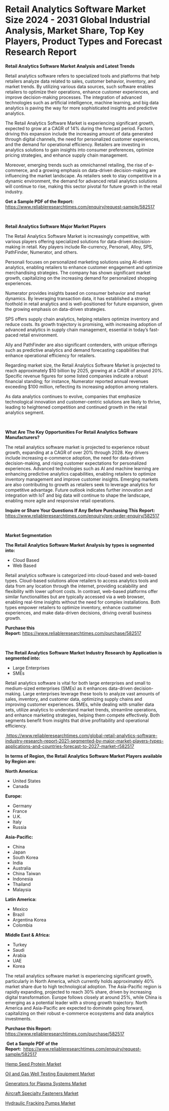 <p><h1>Retail Analytics Software Market Size 2024 - 2031 Global Industrial Analysis, Market Share, Top Key Players, Product Types and Forecast Research Report</h1></p><p><strong>Retail Analytics Software Market Analysis and Latest Trends</strong></p>
<p><p>Retail analytics software refers to specialized tools and platforms that help retailers analyze data related to sales, customer behavior, inventory, and market trends. By utilizing various data sources, such software enables retailers to optimize their operations, enhance customer experiences, and improve decision-making processes. The integration of advanced technologies such as artificial intelligence, machine learning, and big data analytics is paving the way for more sophisticated insights and predictive analytics.</p><p>The Retail Analytics Software Market is experiencing significant growth, expected to grow at a CAGR of 14% during the forecast period. Factors driving this expansion include the increasing amount of data generated through digital channels, the need for personalized customer experiences, and the demand for operational efficiency. Retailers are investing in analytics solutions to gain insights into consumer preferences, optimize pricing strategies, and enhance supply chain management.</p><p>Moreover, emerging trends such as omnichannel retailing, the rise of e-commerce, and a growing emphasis on data-driven decision-making are influencing the market landscape. As retailers seek to stay competitive in a dynamic environment, the demand for advanced retail analytics solutions will continue to rise, making this sector pivotal for future growth in the retail industry.</p></p>
<p><strong>Get a Sample PDF of the Report:&nbsp;</strong> <a href="https://www.reliableresearchtimes.com/enquiry/request-sample/582517?utm_campaign=1619&utm_medium=2&utm_source=Github&utm_content=ia&utm_term=12102024&utm_id=retail-analytics-software">https://www.reliableresearchtimes.com/enquiry/request-sample/582517</a></p>
<p>&nbsp;</p>
<p><strong>Retail Analytics Software Major Market Players</strong></p>
<p><p>The Retail Analytics Software Market is increasingly competitive, with various players offering specialized solutions for data-driven decision-making in retail. Key players include Re-currency, Personali, Alloy, SPS, PathFinder, Numerator, and others.</p><p>Personali focuses on personalized marketing solutions using AI-driven analytics, enabling retailers to enhance customer engagement and optimize merchandising strategies. The company has shown significant market growth, capitalizing on the increasing demand for personalized shopping experiences.</p><p>Numerator provides insights based on consumer behavior and market dynamics. By leveraging transaction data, it has established a strong foothold in retail analytics and is well-positioned for future expansion, given the growing emphasis on data-driven strategies.</p><p>SPS offers supply chain analytics, helping retailers optimize inventory and reduce costs. Its growth trajectory is promising, with increasing adoption of advanced analytics in supply chain management, essential in today’s fast-paced retail environment.</p><p>Ally and PathFinder are also significant contenders, with unique offerings such as predictive analytics and demand forecasting capabilities that enhance operational efficiency for retailers.</p><p>Regarding market size, the Retail Analytics Software Market is projected to reach approximately $10 billion by 2025, growing at a CAGR of around 20%. Specific revenue figures for some listed companies indicate a robust financial standing; for instance, Numerator reported annual revenues exceeding $100 million, reflecting its increasing adoption among retailers. </p><p>As data analytics continues to evolve, companies that emphasize technological innovation and customer-centric solutions are likely to thrive, leading to heightened competition and continued growth in the retail analytics segment.</p></p>
<p>&nbsp;</p>
<p><strong>What Are The Key Opportunities For Retail Analytics Software Manufacturers?</strong></p>
<p><p>The retail analytics software market is projected to experience robust growth, expanding at a CAGR of over 20% through 2028. Key drivers include increasing e-commerce adoption, the need for data-driven decision-making, and rising customer expectations for personalized experiences. Advanced technologies such as AI and machine learning are enhancing predictive analytics capabilities, enabling retailers to optimize inventory management and improve customer insights. Emerging markets are also contributing to growth as retailers seek to leverage analytics for competitive advantage. Future outlook indicates further innovation and integration with IoT and big data will continue to shape the landscape, enabling more agile and responsive retail operations.</p></p>
<p><strong>Inquire or Share Your Questions If Any Before Purchasing This Report:</strong> <a href="https://www.reliableresearchtimes.com/enquiry/pre-order-enquiry/582517?utm_campaign=1619&utm_medium=2&utm_source=Github&utm_content=ia&utm_term=12102024&utm_id=retail-analytics-software">https://www.reliableresearchtimes.com/enquiry/pre-order-enquiry/582517</a></p>
<p>&nbsp;</p>
<p><strong>Market Segmentation</strong></p>
<p><strong>The Retail Analytics Software Market Analysis by types is segmented into:</strong></p>
<p><ul><li>Cloud Based</li><li>Web Based</li></ul></p>
<p><p>Retail analytics software is categorized into cloud-based and web-based types. Cloud-based solutions allow retailers to access analytics tools and data from any location through the internet, providing scalability and flexibility with lower upfront costs. In contrast, web-based platforms offer similar functionalities but are typically accessed via a web browser, enabling real-time insights without the need for complex installations. Both types empower retailers to optimize inventory, enhance customer experiences, and make data-driven decisions, driving overall business growth.</p></p>
<p><strong>Purchase this Report:&nbsp;</strong><a href="https://www.reliableresearchtimes.com/purchase/582517?utm_campaign=1619&utm_medium=2&utm_source=Github&utm_content=ia&utm_term=12102024&utm_id=retail-analytics-software">https://www.reliableresearchtimes.com/purchase/582517</a></p>
<p>&nbsp;</p>
<p><strong>The Retail Analytics Software Market Industry Research by Application is segmented into:</strong></p>
<p><ul><li>Large Enterprises</li><li>SMEs</li></ul></p>
<p><p>Retail analytics software is vital for both large enterprises and small to medium-sized enterprises (SMEs) as it enhances data-driven decision-making. Large enterprises leverage these tools to analyze vast amounts of sales, inventory, and customer data, optimizing supply chains and improving customer experiences. SMEs, while dealing with smaller data sets, utilize analytics to understand market trends, streamline operations, and enhance marketing strategies, helping them compete effectively. Both segments benefit from insights that drive profitability and operational efficiency.</p></p>
<p><a href="https://www.reliableresearchtimes.com/global-retail-analytics-software-industry-research-report-2021-segmented-by-major-market-players-types-applications-and-countries-forecast-to-2027-market-r582517?utm_campaign=1619&utm_medium=2&utm_source=Github&utm_content=ia&utm_term=12102024&utm_id=retail-analytics-software">&nbsp;https://www.reliableresearchtimes.com/global-retail-analytics-software-industry-research-report-2021-segmented-by-major-market-players-types-applications-and-countries-forecast-to-2027-market-r582517</a></p>
<p><strong>In terms of Region, the Retail Analytics Software Market Players available by Region are:</strong></p>
<p>
    <p> <strong> North America: </strong>
        <ul>
            <li>United States</li>
            <li>Canada</li>
        </ul>
        </p> 
    <p> <strong> Europe: </strong>
        <ul>
            <li>Germany</li>
            <li>France</li>
            <li>U.K.</li>
            <li>Italy</li>
            <li>Russia</li>
        </ul>
        </p> 
    <p> <strong> Asia-Pacific: </strong>
        <ul>
            <li>China</li>
            <li>Japan</li>
            <li>South Korea</li>
            <li>India</li>
            <li>Australia</li>
            <li>China Taiwan</li>
            <li>Indonesia</li>
            <li>Thailand</li>
            <li>Malaysia</li>
        </ul>
        </p> 
    <p> <strong> Latin America: </strong>
        <ul>
            <li>Mexico</li>
            <li>Brazil</li>
            <li>Argentina Korea</li>
            <li>Colombia</li>
        </ul>
        </p> 
    <p> <strong> Middle East & Africa: </strong>
        <ul>
            <li>Turkey</li>
            <li>Saudi</li>
            <li>Arabia</li>
            <li>UAE</li>
            <li>Korea</li>
        </ul>
    </p>
    </p>
<p><p>The retail analytics software market is experiencing significant growth, particularly in North America, which currently holds approximately 40% market share due to high technological adoption. The Asia-Pacific region is rapidly expanding, projected to reach 30% share, driven by increasing digital transformation. Europe follows closely at around 25%, while China is emerging as a potential leader with a strong growth trajectory. North America and Asia-Pacific are expected to dominate going forward, capitalizing on their robust e-commerce ecosystems and data analytics investments.</p></p>
<p><strong>Purchase this Report: </strong><a href="https://www.reliableresearchtimes.com/purchase/582517?utm_campaign=1619&utm_medium=2&utm_source=Github&utm_content=ia&utm_term=12102024&utm_id=retail-analytics-software">https://www.reliableresearchtimes.com/purchase/582517</a></p>
<p>&nbsp;<strong>Get a Sample PDF of the Report:&nbsp;&nbsp;</strong><a href="https://www.reliableresearchtimes.com/enquiry/request-sample/582517?utm_campaign=1619&utm_medium=2&utm_source=Github&utm_content=ia&utm_term=12102024&utm_id=retail-analytics-software">https://www.reliableresearchtimes.com/enquiry/request-sample/582517</a></p>
<p><strong></strong></p>
<p><p><a href="https://github.com/SanjidaMahmud54/Market-Research-Report-List-1/blob/main/hemp-seed-protein-market.md?utm_campaign=1619&utm_medium=2&utm_source=Github&utm_content=ia&utm_term=12102024&utm_id=retail-analytics-software">Hemp Seed Protein Market</a></p><p><a href="https://www.linkedin.com/pulse/global-oil-gas-well-testing-equipment-market-size-expected-ux4of?utm_campaign=1619&utm_medium=2&utm_source=Github&utm_content=ia&utm_term=12102024&utm_id=retail-analytics-software">Oil and Gas Well Testing Equipment Market</a></p><p><a href="https://www.linkedin.com/pulse/analyzing-global-generators-plasma-systems-market-growth-cy9gf?utm_campaign=1619&utm_medium=2&utm_source=Github&utm_content=ia&utm_term=12102024&utm_id=retail-analytics-software">Generators for Plasma Systems Market</a></p><p><a href="https://github.com/WashimHussain441/Market-Research-Report-List-1/blob/main/aircraft-specialty-fasteners-market.md?utm_campaign=1619&utm_medium=2&utm_source=Github&utm_content=ia&utm_term=12102024&utm_id=retail-analytics-software">Aircraft Specialty Fasteners Market</a></p><p><a href="https://www.linkedin.com/pulse/hydraulic-fracking-pumps-ecosystem-mapping-innovation-value-96ire?utm_campaign=1619&utm_medium=2&utm_source=Github&utm_content=ia&utm_term=12102024&utm_id=retail-analytics-software">Hydraulic Fracking Pumps Market</a></p></p>
